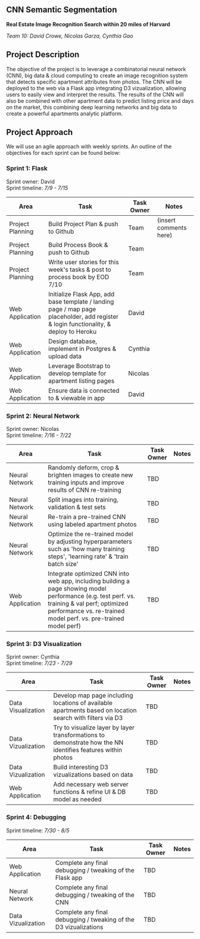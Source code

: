 ## CNN Semantic Segmentation
**Real Estate Image Recognition Search within 20 miles of Harvard**  

*Team 10: David Crowe, Nicolas Garza, Cynthia Gao*

## Project Description
The objective of the project is to leverage a combinatorial neural network (CNN), big data & cloud computing to create an image recognition system that detects specific apartment attributes from photos. The CNN will be deployed to the web via a Flask app integrating D3 vizualization, allowing users to easily view and interpret the results. The results of the CNN will also be combined with other apartment data to predict listing price and days on the market, this combining deep learning networks and big data to create a powerful apartments analytic platform.  



## Project Approach
We will use an agile approach with weekly sprints. An outline of the objectives for each sprint can be found below:

### Sprint 1: Flask
Sprint owner: David  
Sprint timeline: *7/9 - 7/15*

| Area | Task | Task Owner | Notes |
| ---- | ---- | ---------- | ----- |
| Project Planning | Build Project Plan & push to Github | Team | (insert comments here) |
| Project Planning | Build Process Book & push to Github | Team |  |
| Project Planning | Write user stories for this week's tasks & post to process book by EOD 7/10 | Team |  |
| Web Application | Initialize Flask App, add base template / landing page / map page placeholder, add register & login functionality, & deploy to Heroku | David |  |
| Web Application | Design database, implement in Postgres & upload data | Cynthia | |
| Web Application | Leverage Bootstrap to develop template for apartment listing pages | Nicolas |  |
| Web Application | Ensure data is connected to & viewable in app  | David |  |



### Sprint 2: Neural Network 
Sprint owner: Nicolas  
Sprint timeline: *7/16 - 7/22*

| Area | Task | Task Owner | Notes |
| ---- | ---- | ---------- | ----- |
| Neural Network | Randomly deform, crop & brighten images to create new training inputs and improve results of CNN re-training | TBD | |
| Neural Network | Split images into training, validation & test sets | TBD | |
| Neural Network | Re-train a pre-trained CNN using labeled apartment photos | TBD | |
| Neural Network | Optimize the re-trained model by adjusting hyperparameters such as 'how many training steps', 'learning rate' & 'train batch size' | TBD | |
| Web Application | Integrate optimized CNN into web app, including building a page showing model performance (e.g. test perf. vs. training & val perf; optimized performance vs. re-trained model perf. vs. pre-trained model perf) | TBD | |



### Sprint 3: D3 Visualization 
Sprint owner: Cynthia  
Sprint timeline: *7/23 - 7/29*

| Area | Task | Task Owner | Notes |
| ---- | ---- | ---------- | ----- |
| Data Visualization | Develop map page including locations of available apartments based on location search with filters via D3 | TBD |  |
| Data Vizualization | Try to visualize layer by layer transformations to demonstrate how the NN identifies features within photos | TBD | |
| Data Vizualization | Build interesting D3 vizualizations based on data | TBD | |
| Web Application | Add necessary web server functions & refine UI & DB model as needed | TBD | |



### Sprint 4: Debugging 
Sprint timeline: *7/30 - 8/5*

| Area | Task | Task Owner | Notes |
| ---- | ---- | ---------- | ----- |
| Web Application | Complete any final debugging / tweaking of the Flask app | TBD | |
| Neural Network | Complete any final debugging / tweaking of the CNN | TBD | |
| Data Vizualization | Complete any final debugging / tweaking of the D3 vizualizations | TBD | |



